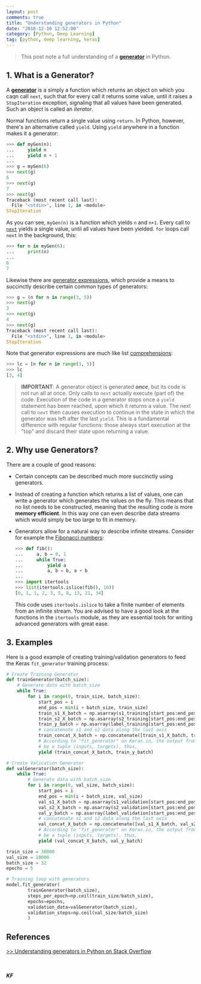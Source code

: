 ```yaml
---
layout: post
comments: true
title: "Understanding generators in Python"
date: "2018-12-10 12:52:00"
category: [Python, Deep Learning]
tag: [python, deep learning, keras]
---
```


> This post note a full understanding of a **[generator](http://www.python.org/dev/peps/pep-0255/)** in Python. 

<!--more-->

## 1. What is a Generator?
A **[generator](http://www.python.org/dev/peps/pep-0255/)** is a simply a function which returns an object on which you caqn call `next`, such that for every call it returns some value, until it raises a ` StopIteration` exception, signaling that all values have been generated. Such an object is called an *iterator*.

Normal functions return a single value using `return`. In Python, however, there's an alternative called `yield`. Using `yield` anywhere in a function makes it a generator:
```python
>>> def myGen(n):
...     yield n
...     yield n + 1
...
>>> g = myGen(6)
>>> next(g)
6
>>> next(g)
7
>>> next(g)
Traceback (most recent call last):
  File "<stdin>", line 1, in <module>
StopIteration
```
As you can see, `myGen(n)` is a function which yields `n` and `n+1`. Every call to [`next`](http://docs.python.org/3/library/functions.html#next) yields a single value, until all values have been yielded. `for` loops call `next` in the background, this:
```python
>>> for n in myGen(6):
...     print(n)
...
6
7
```

Likewise there are [generator expressions](http://www.python.org/dev/peps/pep-0289/), which provide a means to succinctly describe certain common types of generators:
```python
>>> g = (n for n in range(3, 5))
>>> next(g)
3
>>> next(g)
4
>>> next(g)
Traceback (most recent call last):
  File "<stdin>", line 1, in <module>
StopIteration
```

Note that generator expressions are much like list [comprehensions](http://docs.python.org/3/tutorial/datastructures.html#list-comprehensions):
```python
>>> lc = [n for n in range(3, 5)]
>>> lc
[3, 4]
```

> **IMPORTANT**: A generator object is generated ***once***, but its code is not run all at once. Only calls to `next` actually execute (part of) the code. Execution of the code in a generator stops once a `yield` statement has been reached, upon which it returns a value. The next call to `next` then causes execution to continue in the state in which the generator was left after the last `yield`. This is a fundamental difference with regular functions: those always start execution at the "top" and discard their state upon returning a value.

## 2. Why use Generators?
There are a couple of good reasons:

- Certain concepts can be described much more succinctly using generators.

- Instead of creating a function which returns a list of values, one can write a generator which generates the values on the fly. This means that no list needs to be constructed, meaning that the resulting code is more **memory efficient**. In this way one can even describe data streams which would simply be too large to fit in memory.

- Generators allow for a natural way to describe infinite streams. Consider for example the [Fibonacci numbers](http://en.wikipedia.org/wiki/Fibonacci_number):
    ```python
    >>> def fib():
    ...     a, b = 0, 1
    ...     while True:
    ...         yield a
    ...         a, b = b, a + b
    ...
    >>> import itertools
    >>> list(itertools.islice(fib(), 10))
    [0, 1, 1, 2, 3, 5, 8, 13, 21, 34]
    ```

    This code uses `itertools.islice` to take a finite number of elements from an infinite stream. You are advised to have a good look at the functions in the `itertools` module, as they are essential tools for writing advanced generators with great ease.

## 3. Examples
Here is a good example of creating training/validation generators to feed the Keras `fit_generator` training process:
```python
# Create Training Generator
def trainGenerator(batch_size):
    # Generate data with batch_size
    while True:
        for i in range(0, train_size, batch_size):
            start_pos = i
            end_pos = min(i + batch_size, train_size)
            train_s1_X_batch = np.asarray(s1_training[start_pos:end_pos])
            train_s2_X_batch = np.asarray(s2_training[start_pos:end_pos])
            train_y_batch = np.asarray(label_training[start_pos:end_pos])
            # concatenate s1 and s2 data along the last axis
            train_concat_X_batch = np.concatenate([train_s1_X_batch, train_s2_X_batch], axis=-1)             
            # According to "fit_generator" on Keras.io, the output from the generator must
            # be a tuple (inputs, targets), thus,
            yield (train_concat_X_batch, train_y_batch)

# Create Valication Generator
def valGenerator(batch_size):
    while True:
        # Generate data with batch_size
        for i in range(0, val_size, batch_size):
            start_pos = i
            end_pos = min(i + batch_size, val_size)
            val_s1_X_batch = np.asarray(s1_validation[start_pos:end_pos])
            val_s2_X_batch = np.asarray(s2_validation[start_pos:end_pos])
            val_y_batch = np.asarray(label_validation[start_pos:end_pos])
            # concatenate s1 and s2 data along the last axis
            val_concat_X_batch = np.concatenate([val_s1_X_batch, val_s2_X_batch], axis=-1)
            # According to "fit_generator" on Keras.io, the output from the generator must
            # be a tuple (inputs, targets), thus,
            yield (val_concat_X_batch, val_y_batch)

train_size = 30000
val_size = 10000
batch_size = 32
epochs = 5

# Training loop with generators
model.fit_generator(
        trainGenerator(batch_size),
        steps_per_epoch=np.ceil(train_size/batch_size),
        epochs=epochs,
        validation_data=valGenerator(batch_size),
        validation_steps=np.ceil(val_size/batch_size)
        )
```

## References

[>> Understanding generators in Python on Stack Overflow](https://stackoverflow.com/questions/1756096/understanding-generators-in-python)


<br><br>***KF***
